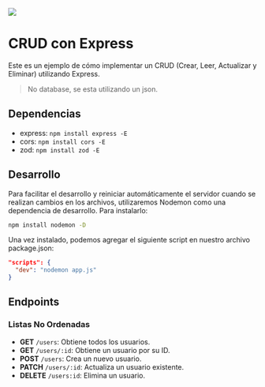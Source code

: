 
![](https://www.sohamkamani.com/nodejs/expressjs-architecture/express-routing-logo.png)

# CRUD con Express

Este es un ejemplo de cómo implementar un CRUD (Crear, Leer, Actualizar y Eliminar) utilizando Express. 

> No database, se esta utilizando un json.
## Dependencias

- express: `npm install express -E`
- cors: `npm install cors -E`
- zod: `npm install zod -E`
## Desarrollo

Para facilitar el desarrollo y reiniciar automáticamente el servidor cuando se realizan cambios en los archivos, utilizaremos Nodemon como una dependencia de desarrollo. Para instalarlo:

```bash
npm install nodemon -D
```

Una vez instalado, podemos agregar el siguiente script en nuestro archivo package.json:

```json
"scripts": {
  "dev": "nodemon app.js"
}
```

## Endpoints

### Listas No Ordenadas

- **GET** `/users`: Obtiene todos los usuarios.
- **GET** `/users/:id`: Obtiene un usuario por su ID.
- **POST** `/users`: Crea un nuevo usuario.
- **PATCH** `/users/:id`: Actualiza un usuario existente.
- **DELETE** `/users:id`: Elimina un usuario.